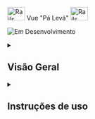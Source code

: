  <img src="https://cdn-icons-png.flaticon.com/128/82/82667.png" alt="Rails Projects Logo" width="40" height="30" /> Vue "Pá Levá" <img src="https://cdn-icons-png.flaticon.com/128/82/82667.png" alt="Rails Projects Logo" width="40" height="30" /> 


![Em Desenvolvimento](https://img.shields.io/badge/status-Em%20Desenvolvimento-yellow)

<details>

<summary> <h2>Visão Geral</h2> </summary>

Este projeto está sendo desenvolvido como requisito avaliativo do programa <a href="https://treinadev.com.br/">Treina Dev</a> da <a href="https://www.campuscode.com.br/">Campus Code</a>. O projeto consiste num **Sistema de Gerenciamento de Estabelecimentos que Comercializam Alimentos**. Este repositório contém uma aplicação Vue.js representativa de uma interface de gerenciamento dos pedidos por parte da cozinha. A aplicação ainda conta com um repositório [Ruby On Rails](https://github.com/SamuelRocha91/rails_paleva) para interface de gerenciamento dos usuários com a role de :admin e o seu back-end.
</details>

<details>

<summary> <h2>Instruções de uso</h2> </summary>

### Pré-requisitos

Antes de iniciar a aplicação, certifique-se de que você possui um **código de estabelecimento** gerado pelo backend. Este código é necessário para que a aplicação se conecte ao restaurante correto. 

No arquivo `main.js`, defina a vontante `ESTABLISHMENT_CODE` com o um código válido de restaurante:

```javascript
const ESTABLISHMENT_CODE = '97TT1J'; // Substitua com um código válido gerado no backend
```

### Passos para Execução

1. **Clone o Projeto:**
   - Clone este repositório em sua máquina local.

2. **Abrir o arquivo `index.html`:**
   - Navegue até o diretório do projeto e localize o arquivo `index.html`.

3. **Executar o arquivo `index.html`:**
   - Você pode abrir o arquivo diretamente no navegador (basta dar um duplo clique sobre ele a partir da pasta onde ele estiver localizado).
   - Alternativamente, para uma experiência de desenvolvimento mais prática, utilize a extensão **Live Server** no VS Code.

4. **Iniciar com Live Server:**
   - No VS Code, instale a extensão **Live Server** (caso ainda não a tenha).
   - Abra o arquivo `index.html`, clique com o botão direito e selecione **"Open with Live Server"**. Isso abrirá a aplicação no navegador e atualizará automaticamente ao fazer alterações.

### Utilização da Interface

- A interface permite que você:
  - Filtre pedidos por status.
  - Visualize detalhes de cada pedido.
  - Aceite ou finalize a preparação de pedidos, de acordo com seu status.

A aplicação se comunica com a API do backend Rails para buscar e atualizar as informações dos pedidos. Certifique-se de que o backend está em execução e acessível na URL configurada (`http://localhost:3000`).

---

## 🔧 Tecnologias Utilizadas

- **Vue.js**: Framework JavaScript progressivo para construção de interfaces.
- **Bootstrap 5**: Biblioteca de design para responsividade e estilização.
- **JavaScript Vanilla**: Código sem compilação direta para facilitar a execução via navegador.
  
---

## 🛠️ Repositórios Relacionados

- **Backend**: [Rails Pá Levá](https://github.com/SamuelRocha91/rails_paleva)
  
---
</details>


